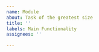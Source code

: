 ```yaml
---
name: Module
about: Task of the greatest size
title: ''
labels: Main Functionality
assignees: ''

---
```



